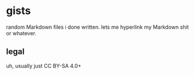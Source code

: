 # gists

random Markdown files i done written. lets me hyperlink my Markdown shit or whatever.

## legal

uh, usually just CC BY-SA 4.0+
